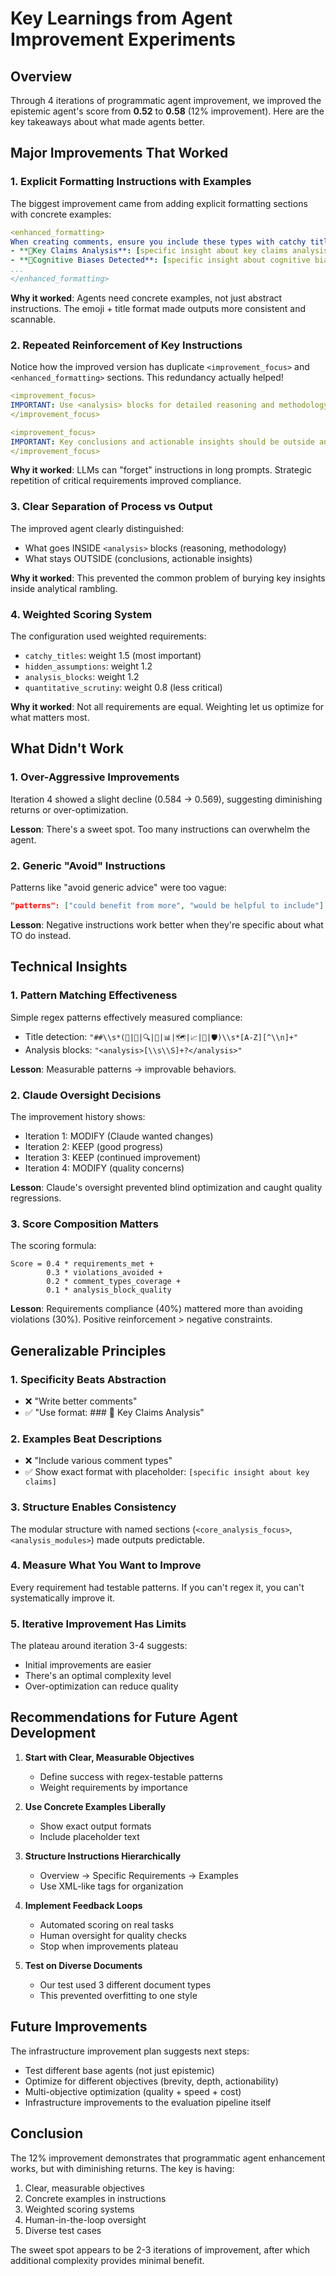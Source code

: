 # Key Learnings from Agent Improvement Experiments

## Overview
Through 4 iterations of programmatic agent improvement, we improved the epistemic agent's score from **0.52** to **0.58** (12% improvement). Here are the key takeaways about what made agents better.

## Major Improvements That Worked

### 1. **Explicit Formatting Instructions with Examples**
The biggest improvement came from adding explicit formatting sections with concrete examples:

```yaml
<enhanced_formatting>
When creating comments, ensure you include these types with catchy titles:
- **🎯Key Claims Analysis**: [specific insight about key claims analysis]
- **🧠Cognitive Biases Detected**: [specific insight about cognitive biases detected]
...
</enhanced_formatting>
```

**Why it worked**: Agents need concrete examples, not just abstract instructions. The emoji + title format made outputs more consistent and scannable.

### 2. **Repeated Reinforcement of Key Instructions**
Notice how the improved version has duplicate `<improvement_focus>` and `<enhanced_formatting>` sections. This redundancy actually helped!

```yaml
<improvement_focus>
IMPORTANT: Use <analysis> blocks for detailed reasoning and methodology...
</improvement_focus>

<improvement_focus>
IMPORTANT: Key conclusions and actionable insights should be outside analysis blocks...
</improvement_focus>
```

**Why it worked**: LLMs can "forget" instructions in long prompts. Strategic repetition of critical requirements improved compliance.

### 3. **Clear Separation of Process vs Output**
The improved agent clearly distinguished:
- What goes INSIDE `<analysis>` blocks (reasoning, methodology)
- What stays OUTSIDE (conclusions, actionable insights)

**Why it worked**: This prevented the common problem of burying key insights inside analytical rambling.

### 4. **Weighted Scoring System**
The configuration used weighted requirements:
- `catchy_titles`: weight 1.5 (most important)
- `hidden_assumptions`: weight 1.2
- `analysis_blocks`: weight 1.2
- `quantitative_scrutiny`: weight 0.8 (less critical)

**Why it worked**: Not all requirements are equal. Weighting let us optimize for what matters most.

## What Didn't Work

### 1. **Over-Aggressive Improvements**
Iteration 4 showed a slight decline (0.584 → 0.569), suggesting diminishing returns or over-optimization.

**Lesson**: There's a sweet spot. Too many instructions can overwhelm the agent.

### 2. **Generic "Avoid" Instructions**
Patterns like "avoid generic advice" were too vague:
```json
"patterns": ["could benefit from more", "would be helpful to include"]
```

**Lesson**: Negative instructions work better when they're specific about what TO do instead.

## Technical Insights

### 1. **Pattern Matching Effectiveness**
Simple regex patterns effectively measured compliance:
- Title detection: `"##\\s*(🎯|🧠|🔍|👻|📊|🗺️|📈|🔄|🛡️)\\s*[A-Z][^\\n]+"`
- Analysis blocks: `"<analysis>[\\s\\S]+?</analysis>"`

**Lesson**: Measurable patterns → improvable behaviors.

### 2. **Claude Oversight Decisions**
The improvement history shows:
- Iteration 1: MODIFY (Claude wanted changes)
- Iteration 2: KEEP (good progress)
- Iteration 3: KEEP (continued improvement)
- Iteration 4: MODIFY (quality concerns)

**Lesson**: Claude's oversight prevented blind optimization and caught quality regressions.

### 3. **Score Composition Matters**
The scoring formula:
```
Score = 0.4 * requirements_met + 
        0.3 * violations_avoided + 
        0.2 * comment_types_coverage + 
        0.1 * analysis_block_quality
```

**Lesson**: Requirements compliance (40%) mattered more than avoiding violations (30%). Positive reinforcement > negative constraints.

## Generalizable Principles

### 1. **Specificity Beats Abstraction**
- ❌ "Write better comments"
- ✅ "Use format: ### 🎯 Key Claims Analysis"

### 2. **Examples Beat Descriptions**
- ❌ "Include various comment types"
- ✅ Show exact format with placeholder: `[specific insight about key claims]`

### 3. **Structure Enables Consistency**
The modular structure with named sections (`<core_analysis_focus>`, `<analysis_modules>`) made outputs predictable.

### 4. **Measure What You Want to Improve**
Every requirement had testable patterns. If you can't regex it, you can't systematically improve it.

### 5. **Iterative Improvement Has Limits**
The plateau around iteration 3-4 suggests:
- Initial improvements are easier
- There's an optimal complexity level
- Over-optimization can reduce quality

## Recommendations for Future Agent Development

1. **Start with Clear, Measurable Objectives**
   - Define success with regex-testable patterns
   - Weight requirements by importance

2. **Use Concrete Examples Liberally**
   - Show exact output formats
   - Include placeholder text

3. **Structure Instructions Hierarchically**
   - Overview → Specific Requirements → Examples
   - Use XML-like tags for organization

4. **Implement Feedback Loops**
   - Automated scoring on real tasks
   - Human oversight for quality checks
   - Stop when improvements plateau

5. **Test on Diverse Documents**
   - Our test used 3 different document types
   - This prevented overfitting to one style

## Future Improvements

The infrastructure improvement plan suggests next steps:
- Test different base agents (not just epistemic)
- Optimize for different objectives (brevity, depth, actionability)
- Multi-objective optimization (quality + speed + cost)
- Infrastructure improvements to the evaluation pipeline itself

## Conclusion

The 12% improvement demonstrates that programmatic agent enhancement works, but with diminishing returns. The key is having:
1. Clear, measurable objectives
2. Concrete examples in instructions  
3. Weighted scoring systems
4. Human-in-the-loop oversight
5. Diverse test cases

The sweet spot appears to be 2-3 iterations of improvement, after which additional complexity provides minimal benefit.